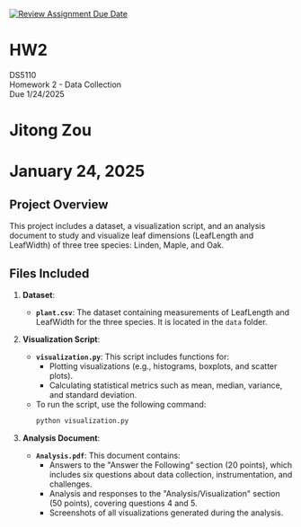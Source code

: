 [![Review Assignment Due Date](https://classroom.github.com/assets/deadline-readme-button-22041afd0340ce965d47ae6ef1cefeee28c7c493a6346c4f15d667ab976d596c.svg)](https://classroom.github.com/a/AV-xh9XP)
# HW2
DS5110  
Homework 2 - Data Collection  
Due 1/24/2025

# Jitong Zou
# January 24, 2025

## Project Overview

This project includes a dataset, a visualization script, and an analysis document to study and visualize leaf dimensions (LeafLength and LeafWidth) of three tree species: Linden, Maple, and Oak.

## Files Included

1. **Dataset**:
   - **`plant.csv`**: The dataset containing measurements of LeafLength and LeafWidth for the three species. It is located in the `data` folder.

2. **Visualization Script**:
   - **`visualization.py`**: This script includes functions for:
     - Plotting visualizations (e.g., histograms, boxplots, and scatter plots).
     - Calculating statistical metrics such as mean, median, variance, and standard deviation.
   - To run the script, use the following command:
     ```bash
     python visualization.py
     ```

3. **Analysis Document**:
   - **`Analysis.pdf`**: This document contains:
     - Answers to the "Answer the Following" section (20 points), which includes six questions about data collection, instrumentation, and challenges.
     - Analysis and responses to the "Analysis/Visualization" section (50 points), covering questions 4 and 5.
     - Screenshots of all visualizations generated during the analysis.